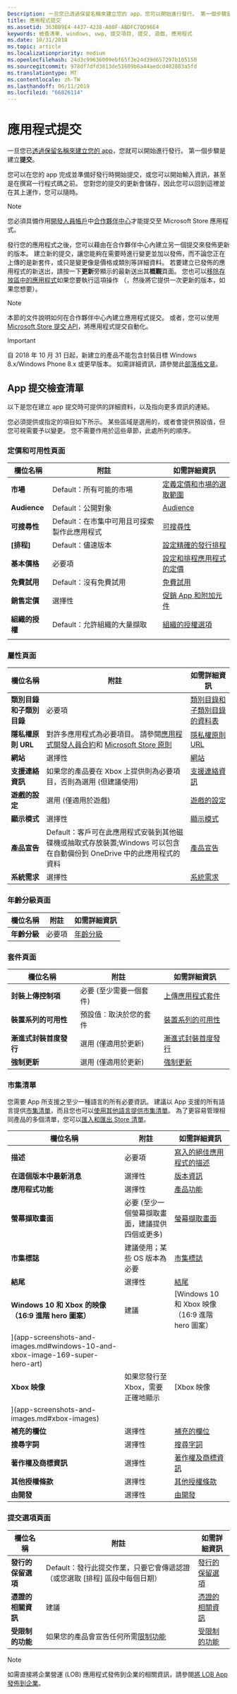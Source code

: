 ```yaml
---
Description: 一旦您已透過保留名稱來建立您的 app，您可以開始進行發行。 第一個步驟是建立提交項。
title: 應用程式提交
ms.assetid: 363BB9E4-4437-4238-A80F-ABDFC70D96E4
keywords: 檢查清單, windows, uwp, 提交項目, 提交, 遊戲, 應用程式
ms.date: 10/31/2018
ms.topic: article
ms.localizationpriority: medium
ms.openlocfilehash: 24d3c99636009ebf65f3e24d39d657297b105150
ms.sourcegitcommit: 978df7dfd3813de51609b6a44aedcd402083a5fd
ms.translationtype: MT
ms.contentlocale: zh-TW
ms.lasthandoff: 06/11/2019
ms.locfileid: "66826114"
---
```

# <a name="app-submissions"></a>應用程式提交


一旦您已[透過保留名稱來建立您的 app](create-your-app-by-reserving-a-name.md)，您就可以開始進行發行。 第一個步驟是建立**提交**。

您可以在您的 app 完成並準備好發行時開始提交，或您可以開始輸入資訊，甚至是在撰寫一行程式碼之前。 您對您的提交的更新會儲存，因此您可以回到這裡並在其上運作，您可以隨時。

> [!NOTE]
> 您必須具備作用[開發人員帳戶](https://go.microsoft.com/fwlink/p/?LinkId=615100)中[合作夥伴中心](https://partner.microsoft.com/dashboard)才能提交至 Microsoft Store 應用程式。

發行您的應用程式之後，您可以藉由在合作夥伴中心內建立另一個提交來發佈更新的版本。 建立新的提交，讓您能夠在需要時進行變更並加以發佈，而不論您正在上傳的是新套件，或只是變更像是價格或類別等詳細資料。 若要建立已發佈的應用程式的新送出，請按一下**更新**旁顯示的最新送出其**概觀**頁面。 您也可以[移除存放區中的應用程式](guidance-for-app-package-management.md#removing-an-app-from-the-store)如果您要執行這項操作 （，然後將它提供一次更新的版本，如果您想要）。

> [!NOTE]
> 本節的文件說明如何在合作夥伴中心內建立應用程式提交。 或者，您可以使用 [Microsoft Store 提交 API](../monetize/create-and-manage-submissions-using-windows-store-services.md)，將應用程式提交自動化。

> [!IMPORTANT]
> 自 2018 年 10 月 31 日起，新建立的產品不能包含封裝目標 Windows 8.x/Windows Phone 8.x 或更早版本。 如需詳細資訊，請參閱此[部落格文章](https://blogs.windows.com/buildingapps/2018/08/20/important-dates-regarding-apps-with-windows-phone-8-x-and-earlier-and-windows-8-8-1-packages-submitted-to-microsoft-store/#SzKghBbqDMlmAO4c.97)。

## <a name="app-submission-checklist"></a>App 提交檢查清單

以下是您在建立 app 提交時可提供的詳細資料，以及指向更多資訊的連結。

您必須提供或指定的項目如下所示。 某些區域是選用的，或者會提供預設值，但您可視需要予以變更。 您不需要作用於這些章節，此處所列的順序。

### <a name="pricing-and-availability-page"></a>定價和可用性頁面
| 欄位名稱                    | 附註                                       | 如需詳細資訊                                                             |
|-------------------------------|---------------------------------------------|---------------------------------------------------------------------------|
| **市場**                   | Default：所有可能的市場  | [定義定價和市場的選取範圍](define-pricing-and-market-selection.md)         |
| **Audience**                | Default：公開對象 | [Audience](choose-visibility-options.md#audience) |
| **可搜尋性**                | Default：在市集中可用且可探索製作此應用程式 | [可搜尋性](choose-visibility-options.md#discoverability) |
| **[排程]**                  | Default：儘速版本        | [設定精確的發行排程](configure-precise-release-scheduling.md) |
| **基本價格**                | 必要項                                    | [設定和排程應用程式的定價](set-and-schedule-app-pricing.md)              |
| **免費試用**                | Default：沒有免費試用                      | [免費試用](set-app-pricing-and-availability.md#free-trial)              |
| **銷售定價**              | 選擇性                                    | [促銷 App 和附加元件](put-apps-and-add-ons-on-sale.md)           |
| **組織的授權**    | Default：允許組織的大量擷取 | [組織的授權選項](organizational-licensing.md)        |
      |


### <a name="properties-page"></a>屬性頁面

| 欄位名稱                    | 附註                                       | 如需詳細資訊                                                             |
|-------------------------------|---------------------------------------------|---------------------------------------------------------------------------|
| **類別目錄和子類別目錄**  | 必要項                                    | [類別目錄和子類別目錄的資料表](category-and-subcategory-table.md)       |
| **隱私權原則 URL**            | 對許多應用程式為必要項目。 請參閱[應用程式開發人員合約](https://docs.microsoft.com/legal/windows/agreements/app-developer-agreement)和 [Microsoft Store 原則](store-policies.md#105-personal-information) | [隱私權原則 URL](enter-app-properties.md#privacy-policy-url)        |
| **網站**                   | 選擇性                                    | [網站](enter-app-properties.md#website)                   |
| **支援連絡資訊**      | 如果您的產品要在 Xbox 上提供則為必要項目，否則為選用 (但建議使用)                                   | [支援連絡資訊](enter-app-properties.md#support-contact-info)              |
| **遊戲的設定**             | 選用 (僅適用於遊戲)         | [遊戲的設定](enter-app-properties.md#game-settings) |
| **顯示模式**             | 選擇性                   | [顯示模式](enter-app-properties.md#display-mode) |
| **產品宣告**          | Default：客戶可在此應用程式安裝到其他磁碟機或抽取式存放裝置;Windows 可以包含在自動備份到 OneDrive 中的此應用程式的資料 | [產品宣告](app-declarations.md) |
| **系統需求**      | 選擇性                                    | [系統需求](enter-app-properties.md#system-requirements)      |

<span/>

### <a name="age-ratings-page"></a>年齡分級頁面

| 欄位名稱                    | 附註                                       | 如需詳細資訊                          |
|-------------------------------|---------------------------------------------|----------------------------------------|
| **年齡分級**               | 必要項                                    | [年齡分級](age-ratings.md)          |

<span/>

### <a name="packages-page"></a>套件頁面

| 欄位名稱                    | 附註                                  | 如需詳細資訊                          |
|-------------------------------|----------------------------------------|----------------------------------------|
| **封裝上傳控制項**    | 必要 (至少需要一個套件)        | [上傳應用程式套件](upload-app-packages.md) |
| **裝置系列的可用性** | 預設值︰取決於您的套件       | [裝置系列的可用性](device-family-availability.md) |
| **漸進式封裝首度發行**   | 選用 (僅適用於更新)            | [漸進式封裝首度發行](gradual-package-rollout.md) |
| **強制更新**          | 選用 (僅適用於更新)            | [強制更新](upload-app-packages.md#mandatory-update)


### <a name="store-listings"></a>市集清單

您需要 App 所支援之至少一種語言的所有必要資訊。 建議以 App 支援的所有語言提供[市集清單](create-app-store-listings.md)，而且您也可以[使用其他語言提供市集清單](create-app-store-listings.md#store-listing-languages)。 為了更容易管理相同產品的多個清單，您可以[匯入和匯出 Store 清單](import-and-export-store-listings.md)。

| 欄位名稱                    | 附註                                       | 如需詳細資訊                                                     |
|-------------------------------|---------------------------------------------|-------------------------------------------------------------------|
| **描述**               | 必要項                                    | [寫入的絕佳應用程式的描述](write-a-great-app-description.md) |
| **在這個版本中最新消息**   | 選擇性                                 | [版本資訊](create-app-store-listings.md#whats-new-in-this-version)       |
| **應用程式功能**              | 選擇性                                    | [產品功能](create-app-store-listings.md#product-features)         |
| **螢幕擷取畫面**               | 必要 (至少一個螢幕擷取畫面，建議提供四個或更多)          | [螢幕擷取畫面](app-screenshots-and-images.md#screenshots)          |
| **市集標誌**               | 建議使用；某些 OS 版本為必要 | [市集標誌](app-screenshots-and-images.md#store-logos)             |
| **結尾**                  | 選擇性                                    | [結尾](app-screenshots-and-images.md#trailers)                | 
| **Windows 10 和 Xbox 的映像 （16:9 進階 hero 圖案）**     | 建議        | [Windows 10 和 Xbox 映像 （16:9 進階 hero 圖案）
](app-screenshots-and-images.md#windows-10-and-xbox-image-169-super-hero-art) |
| **Xbox 映像**     | 如果您發行至 Xbox，需要正確地顯示        | [Xbox 映像
](app-screenshots-and-images.md#xbox-images) |
| **補充的欄位**  | 選擇性                                    | [補充的欄位](create-app-store-listings.md#supplemental-fields) 
| **搜尋字詞**              | 選擇性                                    | [搜尋字詞](create-app-store-listings.md#search-terms)         |
| **著作權及商標資訊** | 選擇性                                 | [著作權及商標資訊](create-app-store-listings.md#copyright-and-trademark-info) |
| **其他授權條款**  | 選擇性                                    | [其他授權條款](create-app-store-listings.md#additional-license-terms) |
| **由開發**              | 選擇性                                    | [由開發](create-app-store-listings.md#developed-by)                   |


<span/>

### <a name="submission-options-page"></a>提交選項頁面

| 欄位名稱                    | 附註                                       | 如需詳細資訊                                                     |
|-------------------------------|---------------------------------------------|-------------------------------------------------------------------|
| **發行的保留選項**     | Default：發行此提交作業，只要它會傳遞認證 （或您選取 [排程] 區段中每個日期）      | [發行的保留選項](manage-submission-options.md#publishing-hold-options)    
| **憑證的相關資訊**     | 建議          | [憑證的相關資訊](notes-for-certification.md)             |
| **受限制的功能**     | 如果您的產品會宣告任何所需[限制功能](../packaging/app-capability-declarations.md#restricted-capabilities)    | [受限制的功能](manage-submission-options.md#publishing-hold-options)       

<span/>

> [!NOTE]
> 如需直接將企業營運 (LOB) 應用程式發佈到企業的相關資訊，請參閱[將 LOB App 發佈到企業](distribute-lob-apps-to-enterprises.md)。
